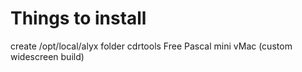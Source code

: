 Things to install
=================

create /opt/local/alyx folder
cdrtools
Free Pascal
mini vMac (custom widescreen build)

